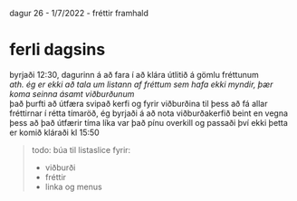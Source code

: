 dagur 26 - 1/7/2022 - fréttir framhald

# ferli dagsins
byrjaði 12:30, dagurinn á að fara í að klára útlitið á gömlu fréttunum  
*ath. ég er ekki að tala um listann af fréttum sem hafa ekki myndir, þær koma seinna ásamt viðburðunum*  
það þurfti að útfæra svipað kerfi og fyrir viðburðina til þess að fá allar fréttirnar í rétta tímaröð, ég byrjaði á að nota viðburðakerfið beint en vegna þess að það útfærir tíma líka var það pínu overkill og passaði því ekki
þetta er komið kláraði kl 15:50  
> todo: búa til listaslice fyrir:
> - viðburði
> - fréttir
> - linka og menus